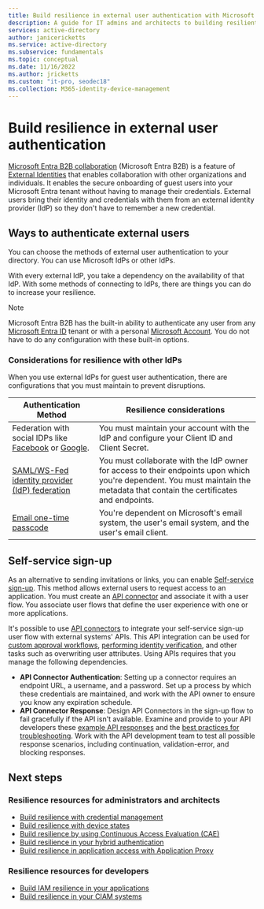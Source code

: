 ```yaml
---
title: Build resilience in external user authentication with Microsoft Entra ID
description: A guide for IT admins and architects to building resilient authentication for external users
services: active-directory
author: janicericketts
ms.service: active-directory
ms.subservice: fundamentals
ms.topic: conceptual
ms.date: 11/16/2022
ms.author: jricketts
ms.custom: "it-pro, seodec18"
ms.collection: M365-identity-device-management
---
```

# Build resilience in external user authentication

[Microsoft Entra B2B collaboration](~/external-id/what-is-b2b.md) (Microsoft Entra B2B) is a feature of [External Identities](~/external-id/external-collaboration-settings-configure.md) that enables collaboration with other organizations and individuals. It enables the secure onboarding of guest users into your Microsoft Entra tenant without having to manage their credentials. External users bring their identity and credentials with them from an external identity provider (IdP) so they don't have to remember a new credential. 

## Ways to authenticate external users

You can choose the methods of external user authentication to your directory. You can use Microsoft IdPs or other IdPs.

With every external IdP, you take a dependency on the availability of that IdP. With some methods of connecting to IdPs, there are things you can do to increase your resilience.

> [!NOTE] 
> Microsoft Entra B2B has the built-in ability to authenticate any user from any [Microsoft Entra ID](../index.yml) tenant or with a personal [Microsoft Account](https://account.microsoft.com/account). You do not have to do any configuration with these built-in options.

### Considerations for resilience with other IdPs

When you use external IdPs for guest user authentication, there are configurations that you must maintain to prevent disruptions.

| Authentication Method| Resilience considerations |
| - | - |
| Federation with social IDPs like [Facebook](~/external-id/facebook-federation.md) or [Google](~/external-id/google-federation.md).| You must maintain your account with the IdP and configure your Client ID and Client Secret. |
| [SAML/WS-Fed identity provider (IdP) federation](~/external-id/direct-federation.md)| You must collaborate with the IdP owner for access to their endpoints upon which you're dependent. You must maintain the metadata that contain the certificates and endpoints. |
| [Email one-time passcode](~/external-id/one-time-passcode.md)| You're dependent on Microsoft's email system, the user's email system, and the user's email client. |

## Self-service sign-up

As an alternative to sending invitations or links, you can enable [Self-service sign-up](~/external-id/self-service-sign-up-overview.md).  This method allows external users to request access to an application. You must create an [API connector](~/external-id/self-service-sign-up-add-api-connector.md) and associate it with a user flow. You associate user flows that define the user experience with one or more applications. 

It's possible to use [API connectors](~/external-id/api-connectors-overview.md) to integrate your self-service sign-up user flow with external systems' APIs. This API integration can be used for [custom approval workflows](~/external-id/self-service-sign-up-add-approvals.md), [performing identity verification](~/external-id/code-samples-self-service-sign-up.md), and other tasks such as overwriting user attributes. Using APIs requires that you manage the following dependencies.

* **API Connector Authentication**: Setting up a connector requires an endpoint URL, a username, and a password. Set up a process by which these credentials are maintained, and work with the API owner to ensure you know any expiration schedule.
* **API Connector Response**: Design API Connectors in the sign-up flow to fail gracefully if the API isn't available. Examine and provide to your API developers these [example API responses](~/external-id/self-service-sign-up-add-api-connector.md) and the [best practices for troubleshooting](~/external-id/self-service-sign-up-add-api-connector.md). Work with the API development team to test all possible response scenarios, including continuation, validation-error, and blocking responses. 

## Next steps

### Resilience resources for administrators and architects
 
* [Build resilience with credential management](resilience-in-credentials.md)
* [Build resilience with device states](resilience-with-device-states.md)
* [Build resilience by using Continuous Access Evaluation (CAE)](resilience-with-continuous-access-evaluation.md)
* [Build resilience in your hybrid authentication](resilience-in-hybrid.md)
* [Build resilience in application access with Application Proxy](resilience-on-premises-access.md)

### Resilience resources for developers

* [Build IAM resilience in your applications](resilience-app-development-overview.md)
* [Build resilience in your CIAM systems](resilience-b2c.md)
